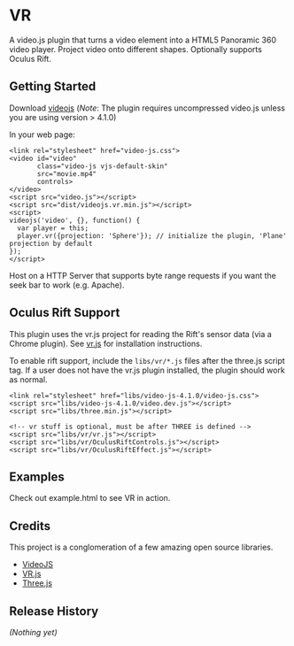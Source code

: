 # VR

A video.js plugin that turns a video element into a HTML5 Panoramic 360 video player. Project video onto different shapes. Optionally supports Oculus Rift.

## Getting Started
Download [videojs](http://www.videojs.com/)
(*Note*: The plugin requires uncompressed video.js unless you are using version > 4.1.0)

In your web page:

    <link rel="stylesheet" href="video-js.css">
    <video id="video"
           class="video-js vjs-default-skin"
           src="movie.mp4"
           controls>
    </video>
    <script src="video.js"></script>
    <script src="dist/videojs.vr.min.js"></script>
    <script>
    videojs('video', {}, function() {
      var player = this;
      player.vr({projection: 'Sphere'}); // initialize the plugin, 'Plane' projection by default
    });
    </script>

Host on a HTTP Server that supports byte range requests if you want the seek bar to work (e.g. Apache).

## Oculus Rift Support
This plugin uses the vr.js project for reading the Rift's sensor data (via a Chrome plugin). See [vr.js](https://github.com/benvanik/vr.js) for installation instructions.

To enable rift support, include the `libs/vr/*.js` files after the three.js script tag. If a user does not have the vr.js plugin installed, the plugin should work as normal.

    <link rel="stylesheet" href="libs/video-js-4.1.0/video-js.css">
    <script src="libs/video-js-4.1.0/video.dev.js"></script>
    <script src="libs/three.min.js"></script>

    <!-- vr stuff is optional, must be after THREE is defined -->
    <script src="libs/vr/vr.js"></script>
    <script src="libs/vr/OculusRiftControls.js"></script>
    <script src="libs/vr/OculusRiftEffect.js"></script>

## Examples
Check out example.html to see VR in action.

## Credits ##

This project is a conglomeration of a few amazing open source libraries.

* [VideoJS](http://www.videojs.com)
* [VR.js](https://github.com/benvanik/vr.js)
* [Three.js](http://threejs.org)

## Release History
_(Nothing yet)_

